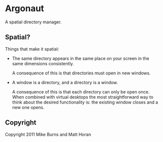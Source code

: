 Argonaut
========

A spatial directory manager.

Spatial?
--------

Things that make it spatial:

* The same directory appears in the same place on your screen in the same
  dimensions consistently.

  A consequence of this is that directories must open in new windows.

* A window is a directory, and a directory is a window.

  A consequence of this is that each directory can only be open once. When
  combined with virtual desktops the most straightforward way to think about
  the desired functionality is: the existing window closes and a new one opens.

Copyright
---------

Copyright 2011 Mike Burns and Matt Horan
